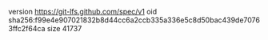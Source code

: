 version https://git-lfs.github.com/spec/v1
oid sha256:f99e4e907021832b8d44cc6a2ccb335a336e5c8d50bac439de70763ffc2f64ca
size 41737
